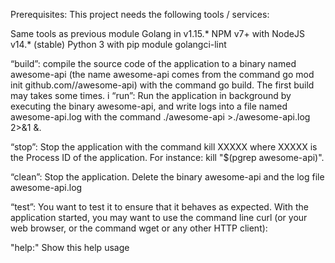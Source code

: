 Prerequisites: This project needs the following tools / services:

Same tools as previous module
Golang in v1.15.*
NPM v7+ with NodeJS v14.* (stable)
Python 3 with pip module
golangci-lint

“build”: compile the source code of the application to a binary named awesome-api (the name awesome-api comes from the command go mod init github.com/<your github handle>/awesome-api) with the command go build. The first build may takes some times.
i
“run”: Run the application in background by executing the binary awesome-api, and write logs into a file named awesome-api.log with the command ./awesome-api >./awesome-api.log 2>&1 &.

“stop”: Stop the application with the command kill XXXXX where XXXXX is the Process ID of the application. For instance: kill "$(pgrep awesome-api)".

“clean”: Stop the application. Delete the binary awesome-api and the log file awesome-api.log

“test”: You want to test it to ensure that it behaves as expected. With the application started, you may want to use the command line curl (or your web browser, or the command wget or any other HTTP client):

"help:" Show this help usage
